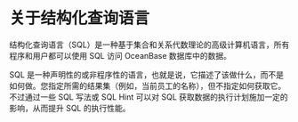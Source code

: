 关于结构化查询语言 
==============================



结构化查询语言（SQL）是一种基于集合和关系代数理论的高级计算机语言，所有程序和用户都可以使用 SQL 访问 OceanBase 数据库中的数据。

SQL 是一种声明性的或非程序性的语言，也就是说，它描述了该做什么，而不是如何做。您指定所需的结果集（例如，当前员工的名称），但不指定如何获取它。不过通过一些 SQL 写法或 SQL Hint 可以对 SQL 获取数据的执行计划施加一定的影响，从而提升 SQL 的执行性能。
